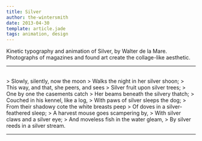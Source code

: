 ```yaml
---
title: Silver
author: the-wintersmith
date: 2013-04-30
template: article.jade
tags: animation, design 
---
```


Kinetic typography  and animation of  Silver, by Walter de la Mare.  Photographs of magazines and found art create the collage-like aesthetic.

---
<div class="youtube" id="frozEKhGFVk"></div><br>
> Slowly, silently, now the moon  
> Walks the night in her silver shoon;  
> This way, and that, she peers, and sees  
> Silver fruit upon silver trees;  
> One by one the casements catch  
> Her beams beneath the silvery thatch;  
> Couched in his kennel, like a log,  
> With paws of silver sleeps the dog;  
> From their shadowy cote the white breasts peep  
> Of doves in a silver-feathered sleep;  
> A harvest mouse goes scampering by,  
> With silver claws and a silver eye;  
> And moveless fish in the water gleam,  
> By silver reeds in a silver stream.  
  

---
